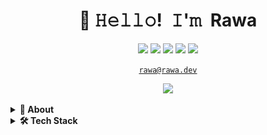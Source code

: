 
<h1 align="center">👋 𝙷𝚎𝚕𝚕𝚘! 𝙸'𝚖 Rawa</h1>
<p align="center">
  <a href="https://twitter.com/RawandShaswar"><img src="https://img.shields.io/badge/-@RawandShaswar-00acee?style=flat&logo=Twitter&logoColor=white"/></a>
  <a href="https://stackoverflow.com/users/6533855/excitedmicrobe"><img src="https://img.shields.io/badge/-excitedmicrobe-f48225?style=flat&logo=Stackoverflow&logoColor=white" /></a>
  <a href="https://github.com/RawandAhmed698"><img src="https://img.shields.io/badge/-rawandahmad698-3a3a3a?style=flat&logo=GitHub&logoColor=white" /></a>
  <a href="https://rawa.dev"><img src="https://img.shields.io/badge/-rawa.dev-ff5757?style=flat&logo=ApacheSpark&logoColor=white" /></a>
  <a href="https://www.linkedin.com/in/rawand-ahmed-shaswar"><img src="https://img.shields.io/badge/-Rawand Ahmed Shawar-0072b1?style=flat&logo=Linkedin&logoColor=white" /></a>
</p>
  
<p align="center">
<a href="mailto:alicia@omg.lol"><code>rawa@rawa.dev</code></a> 
</p>
  
<p align="center">
<img width="500" src="https://raw.githubusercontent.com/rawandahmad698/rawandahmad698/master/assets/github-snake.svg" />
</p>


<!-- About Section -->
<details>
  <summary><b>👤 About</b></summary>
    <p>
      <img align="right" width="250" src="https://github.com/rawandahmad698/rawandahmad698/raw/master/assets/me.PNG" alt="Rawand Ahmed Shaswar"/>
      
<blockquote>

I have been programming since I was 14, and I have been working on a tens of projects since then.
  
I'm genuinely passionate about writing great code, with maintainability in-mind. I care a lot about privacy and security, and I'm always looking to improve my skills.

When I'm not at the keyboard, I like movies, astronomy and hanging out with friends.


</blockquote>
    
----
  
  </p>
</details>
  

<!-- Tech Stack -->  
<details>
  <summary><b>🛠️ Tech Stack</b></summary>
    <p>

| **Category** | **Technologies** |
| - | - |
**Mobile** |[![Swift](https://img.shields.io/static/v1?label=&message=Swift&color=F05138&logo=swift&logoColor=FFFFFF)](https://www.swift.org/)
**Cloud** | [![Heroku](https://img.shields.io/static/v1?label=&message=Heroku&color=430098&logo=heroku&logoColor=FFFFFF)](https://heroku.com/) [![Netlify](https://img.shields.io/static/v1?label=&message=Netlify&color=00C7B7&logo=netlify&logoColor=FFFFFF)](https://netlify.com/) [![Google Cloud](https://img.shields.io/static/v1?label=&message=GCP&color=4285F4&logo=googlecloud&logoColor=FFFFFF)](https://cloud.google.com/) [![AWS](https://img.shields.io/static/v1?label=&message=Amazon%20Web%20Services&color=4285F4&logo=aws&logoColor=FFFFFF)](https://aws.amazon.com/)
**DevOps** | [![Docker](https://img.shields.io/static/v1?label=&message=Docker&color=2496ED&logo=docker&logoColor=FFFFFF)](https://docker.com/)
**Testing** | [![Selenium](https://img.shields.io/static/v1?label=&message=Selenium&color=43B02A&logo=selenium&logoColor=FFFFFF)](https://www.selenium.dev/)
**Misc** | [![Linux](https://img.shields.io/static/v1?label=&message=Linux&color=FCC624&logo=linux&logoColor=FFFFFF)](https://www.linux.org/) [![Bash](https://img.shields.io/static/v1?label=&message=Bash&color=4EAA25&logo=gnubash&logoColor=FFFFFF)](https://www.gnu.org/software/bash/) [![Markdown](https://img.shields.io/static/v1?label=&message=Markdown&color=000000&logo=markdown&logoColor=FFFFFF)](https://en.wikipedia.org/wiki/Markdown)
**Editors** | [![PyCharm](https://img.shields.io/static/v1?label=&message=PyCharm&color=10ac84&logo=pycharm&logoColor=FFFFFF)](https://pycharm.com/) [![Vim](https://img.shields.io/static/v1?label=&message=Vim&color=019733&logo=vim&logoColor=FFFFFF)](https://www.vim.org/) [![VS Code](https://img.shields.io/static/v1?label=&message=VS%20Code&color=9013FE&logo=visualstudiocode&logoColor=FFFFFF)](https://code.visualstudio.com/)


----      

  </p>
</details>
